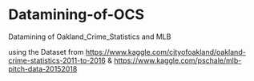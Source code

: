 # Datamining-of-OCS

Datamining of Oakland_Crime_Statistics and MLB 

using the Dataset from 
  https://www.kaggle.com/cityofoakland/oakland-crime-statistics-2011-to-2016 
  & 
  https://www.kaggle.com/pschale/mlb-pitch-data-20152018
